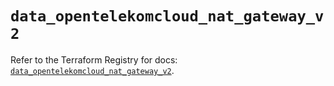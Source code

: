 # `data_opentelekomcloud_nat_gateway_v2`

Refer to the Terraform Registry for docs: [`data_opentelekomcloud_nat_gateway_v2`](https://registry.terraform.io/providers/opentelekomcloud/opentelekomcloud/1.36.16/docs/data-sources/nat_gateway_v2).
